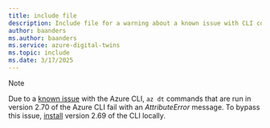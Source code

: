 ```yaml
---
title: include file
description: Include file for a warning about a known issue with CLI commands.
author: baanders
ms.author: baanders
ms.service: azure-digital-twins
ms.topic: include
ms.date: 3/17/2025
---
```


>[!NOTE]
> Due to a [known issue](../troubleshoot-known-issues.md#az-dt-commands-fail-in-azure-cli-version-270) with the Azure CLI, `az dt` commands that are run in version 2.70 of the Azure CLI fail with an *AttributeError* message. To bypass this issue, [install](/cli/azure/install-azure-cli) version 2.69 of the CLI locally.